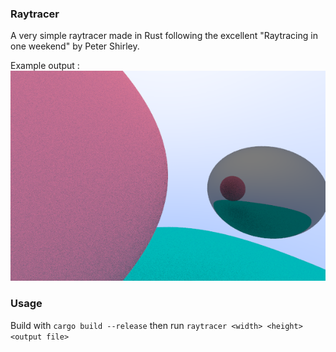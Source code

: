 ### Raytracer
A very simple raytracer made in Rust following the excellent 
"Raytracing in one weekend" by Peter Shirley.

Example output :
![out.png](out.png)

### Usage
Build with `cargo build --release` 
then run `raytracer <width> <height> <output file>`
